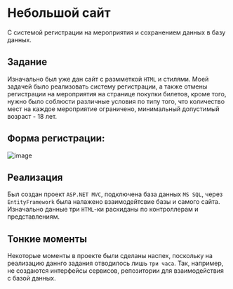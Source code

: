 # Небольшой сайт
С системой регистрации на мероприятия и сохранением данных в базу данных.  
## Задание
Изначально был уже дан сайт с размметкой `HTML` и стилями. Моей задачей было реализовать систему регистрации, а также отмены регистрации 
на мероприятия на странице покупки билетов, кроме того, нужно было соблюсти различные условия по типу того, что количество мест на каждое мероприятие ограничено,
минимальный допустимый возраст - 18 лет.
## Форма регистрации:
![image](https://user-images.githubusercontent.com/91720469/205064632-901c4252-c37a-45c3-86af-91c4cb54e62b.png)
## Реализация
Был создан проект `ASP.NET MVC`, подключена база данных `MS SQL`, через `EntityFramework` была налажено взаимодейтсвие базы и самого сайта. Изначально данные три 
`HTML`-ки раскиданы по контроллерам и представлениям.
## Тонкие моменты
Некоторые моменты в проекте были сделаны наспех, поскольку на реализацию даннго задания отводилось лишь `три часа`. Так, например, не создаются интерфейсы сервисов,
репозитории для взаимодействия с базой данных.
